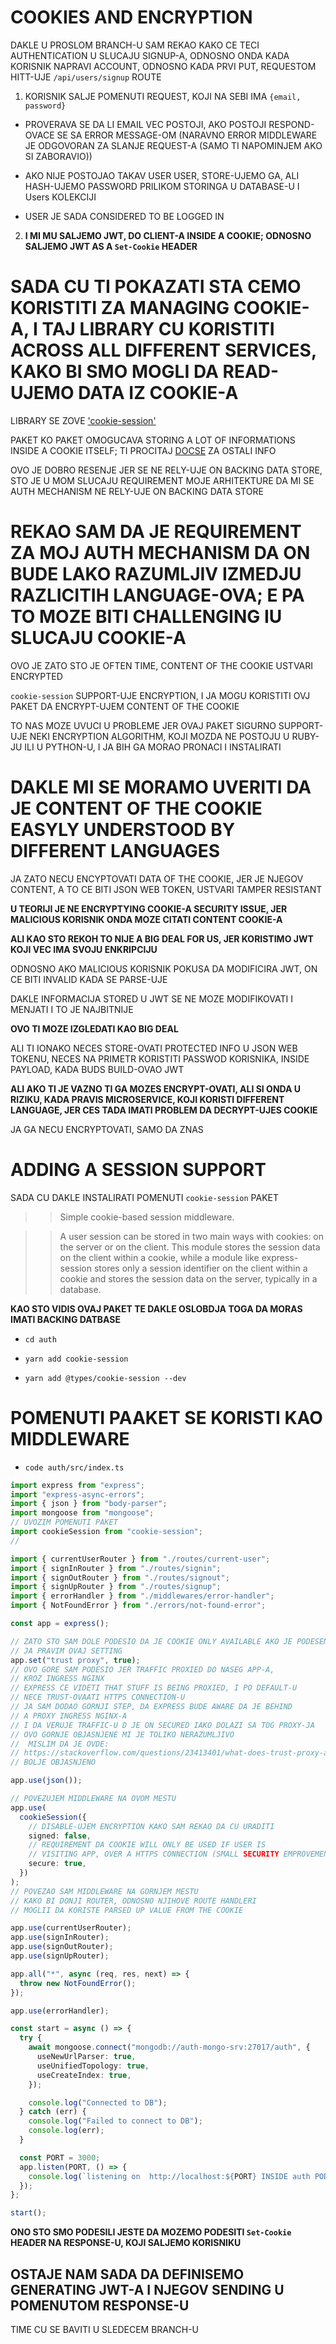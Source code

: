 # COOKIES AND ENCRYPTION

DAKLE U PROSLOM BRANCH-U SAM REKAO KAKO CE TECI AUTHENTICATION U SLUCAJU SIGNUP-A, ODNOSNO ONDA KADA KORISNIK NAPRAVI ACCOUNT, ODNOSNO KADA PRVI PUT, REQUESTOM HITT-UJE `/api/users/signup` ROUTE

1. KORISNIK SALJE POMENUTI REQUEST, KOJI NA SEBI IMA `{email, password}`

- PROVERAVA SE DA LI EMAIL VEC POSTOJI, AKO POSTOJI RESPOND-OVACE SE SA ERROR MESSAGE-OM (NARAVNO ERROR MIDDLEWARE JE ODGOVORAN ZA SLANJE REQUEST-A (SAMO TI NAPOMINJEM AKO SI ZABORAVIO))

- AKO NIJE POSTOJAO TAKAV USER USER, STORE-UJEMO GA, ALI HASH-UJEMO PASSWORD PRILIKOM STORINGA U DATABASE-U I Users KOLEKCIJI 

- USER JE SADA CONSIDERED TO BE LOGGED IN

2. **I MI MU SALJEMO JWT, DO CLIENT-A INSIDE A COOKIE; ODNOSNO SALJEMO JWT AS A `Set-Cookie` HEADER**

# SADA CU TI POKAZATI STA CEMO KORISTITI ZA MANAGING COOKIE-A, I TAJ LIBRARY CU KORISTITI ACROSS ALL DIFFERENT SERVICES, KAKO BI SMO MOGLI DA READ-UJEMO DATA IZ COOKIE-A

LIBRARY SE ZOVE ['cookie-session'](https://www.npmjs.com/package/cookie-session)

PAKET KO PAKET OMOGUCAVA STORING A LOT OF INFORMATIONS INSIDE A COOKIE ITSELF; TI PROCITAJ [DOCSE](https://github.com/expressjs/cookie-session#readme) ZA OSTALI INFO 

OVO JE DOBRO RESENJE JER SE NE RELY-UJE ON BACKING DATA STORE, STO JE U MOM SLUCAJU REQUIREMENT MOJE ARHITEKTURE DA MI SE AUTH MECHANISM NE RELY-UJE ON BACKING DATA STORE

# REKAO SAM DA JE REQUIREMENT ZA MOJ AUTH MECHANISM DA ON BUDE LAKO RAZUMLJIV IZMEDJU RAZLICITIH LANGUAGE-OVA; E PA TO MOZE BITI CHALLENGING IU SLUCAJU COOKIE-A

OVO JE ZATO STO JE OFTEN TIME, CONTENT OF THE COOKIE USTVARI ENCRYPTED

`cookie-session` SUPPORT-UJE ENCRYPTION, I JA MOGU KORISTITI OVJ PAKET DA ENCRYPT-UJEM CONTENT OF THE COOKIE

TO NAS MOZE UVUCI U PROBLEME JER OVAJ PAKET SIGURNO SUPPORT-UJE NEKI ENCRYPTION ALGORITHM, KOJI MOZDA NE POSTOJU U RUBY-JU ILI U PYTHON-U, I JA BIH GA MORAO PRONACI I INSTALIRATI

# DAKLE MI SE MORAMO UVERITI DA JE CONTENT OF THE COOKIE EASYLY UNDERSTOOD BY DIFFERENT LANGUAGES

JA ZATO NECU ENCYPTOVATI DATA OF THE COOKIE, JER JE NJEGOV CONTENT, A TO CE BITI JSON WEB TOKEN, USTVARI TAMPER RESISTANT

**U TEORIJI JE NE ENCRYPTYING COOKIE-A SECURITY ISSUE, JER MALICIOUS KORISNIK ONDA MOZE CITATI CONTENT COOKIE-A**

**ALI KAO STO REKOH TO NIJE A BIG DEAL FOR US, JER KORISTIMO JWT KOJI VEC IMA SVOJU ENKRIPCIJU**

ODNOSNO AKO MALICIOUS KORISNIK POKUSA DA MODIFICIRA JWT, ON CE BITI INVALID KADA SE PARSE-UJE

DAKLE INFORMACIJA STORED U JWT SE NE MOZE MODIFIKOVATI I MENJATI I TO JE NAJBITNIJE

**OVO TI MOZE IZGLEDATI KAO BIG DEAL**

ALI TI IONAKO NECES STORE-OVATI PROTECTED INFO U JSON WEB TOKENU, NECES NA PRIMETR KORISTITI PASSWOD KORISNIKA, INSIDE PAYLOAD, KADA BUDS BUILD-OVAO JWT

**ALI AKO TI JE VAZNO TI GA MOZES ENCRYPT-OVATI, ALI SI ONDA U RIZIKU, KADA PRAVIS MICROSERVICE, KOJI KORISTI DIFFERENT LANGUAGE, JER CES TADA IMATI PROBLEM DA DECRYPT-UJES COOKIE**

JA GA NECU ENCRYPTOVATI, SAMO DA ZNAS

# ADDING A SESSION SUPPORT

SADA CU DAKLE INSTALIRATI POMENUTI `cookie-session` PAKET

>> Simple cookie-based session middleware.

>> A user session can be stored in two main ways with cookies: on the server or on the client. This module stores the session data on the client within a cookie, while a module like express-session stores only a session identifier on the client within a cookie and stores the session data on the server, typically in a database.

**KAO STO VIDIS OVAJ PAKET TE DAKLE OSLOBDJA TOGA DA MORAS IMATI BACKING DATBASE**

- `cd auth`

- `yarn add cookie-session`

- `yarn add @types/cookie-session --dev`

# POMENUTI PAAKET SE KORISTI KAO MIDDLEWARE

- `code auth/src/index.ts`

```ts
import express from "express";
import "express-async-errors";
import { json } from "body-parser";
import mongoose from "mongoose";
// UVOZIM POMENUTI PAKET
import cookieSession from "cookie-session";
//

import { currentUserRouter } from "./routes/current-user";
import { signInRouter } from "./routes/signin";
import { signOutRouter } from "./routes/signout";
import { signUpRouter } from "./routes/signup";
import { errorHandler } from "./middlewares/error-handler";
import { NotFoundError } from "./errors/not-found-error";

const app = express();

// ZATO STO SAM DOLE PODESIO DA JE COOKIE ONLY AVAILABLE AKO JE PODESEN SSL
// JA PRAVIM OVAJ SETTING
app.set("trust proxy", true);
// OVO GORE SAM PODESIO JER TRAFFIC PROXIED DO NASEG APP-A,
// KROZ INGRESS NGINX
// EXPRESS CE VIDETI THAT STUFF IS BEING PROXIED, I PO DEFAULT-U
// NECE TRUST-OVAATI HTTPS CONNECTION-U
// JA SAM DODAO GORNJI STEP, DA EXPRESS BUDE AWARE DA JE BEHIND
// A PROXY INGRESS NGINX-A
// I DA VERUJE TRAFFIC-U D JE ON SECURED IAKO DOLAZI SA TOG PROXY-JA
// OVO GORNJE OBJASNJENE MI JE TOLIKO NERAZUMLJIVO
//  MISLIM DA JE OVDE:
// https://stackoverflow.com/questions/23413401/what-does-trust-proxy-actually-do-in-express-js-and-do-i-need-to-use-it
// BOLJE OBJASNJENO

app.use(json());

// POVEZUJEM MIDDLEWARE NA OVOM MESTU
app.use(
  cookieSession({
    // DISABLE-UJEM ENCRYPTION KAKO SAM REKAO DA CU URADITI
    signed: false,
    // REQUIREMENT DA COOKIE WILL ONLY BE USED IF USER IS
    // VISITING APP, OVER A HTTPS CONNECTION (SMALL SECURITY EMPROVEMENT)
    secure: true,
  })
);
// POVEZAO SAM MIDDLEWARE NA GORNJEM MESTU
// KAKO BI DONJI ROUTER, ODNOSNO NJIHOVE ROUTE HANDLERI
// MOGLII DA KORISTE PARSED UP VALUE FROM THE COOKIE

app.use(currentUserRouter);
app.use(signInRouter);
app.use(signOutRouter);
app.use(signUpRouter);

app.all("*", async (req, res, next) => {
  throw new NotFoundError();
});

app.use(errorHandler);

const start = async () => {
  try {
    await mongoose.connect("mongodb://auth-mongo-srv:27017/auth", {
      useNewUrlParser: true,
      useUnifiedTopology: true,
      useCreateIndex: true,
    });

    console.log("Connected to DB");
  } catch (err) {
    console.log("Failed to connect to DB");
    console.log(err);
  }

  const PORT = 3000;
  app.listen(PORT, () => {
    console.log(`listening on  http://localhost:${PORT} INSIDE auth POD`);
  });
};

start();
```

**ONO STO SMO PODESILI JESTE DA MOZEMO PODESITI `Set-Cookie` HEADER NA RESPONSE-U, KOJI SALJEMO KORISNIKU**

## OSTAJE NAM SADA DA DEFINISEMO GENERATING JWT-A I NJEGOV SENDING U POMENUTOM RESPONSE-U

TIME CU SE BAVITI U SLEDECEM BRANCH-U
